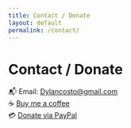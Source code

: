 ```yaml
---
title: Contact / Donate
layout: default
permalink: /contact/
---
```


# Contact / Donate

📬 Email: [Dylancosto@gmail.com](mailto:DylanCosto@gmail.com)  
☕ [Buy me a coffee](https://ko-fi.com/yourname)  
💳 [Donate via PayPal](https://paypal.me/yourlink)